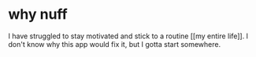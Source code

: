 # why nuff

I have struggled to stay motivated and stick to a routine [[my entire life]]. I don't know why this app would fix it, but I gotta start somewhere.

